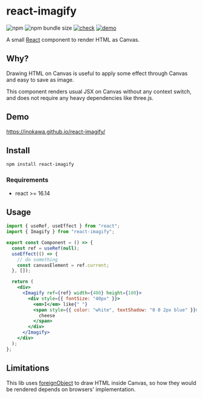 # react-imagify

![npm](https://img.shields.io/npm/v/react-imagify) ![npm bundle size](https://img.shields.io/bundlephobia/minzip/react-imagify) [![check](https://github.com/inokawa/react-imagify/actions/workflows/check.yml/badge.svg)](https://github.com/inokawa/react-imagify/actions/workflows/check.yml) [![demo](https://github.com/inokawa/react-imagify/actions/workflows/demo.yml/badge.svg)](https://github.com/inokawa/react-imagify/actions/workflows/demo.yml)

A small [React](https://github.com/facebook/react) component to render HTML as Canvas.

## Why?

Drawing HTML on Canvas is useful to apply some effect through Canvas and easy to save as image.

This component renders usual JSX on Canvas without any context switch, and does not require any heavy dependencies like three.js.

## Demo

https://inokawa.github.io/react-imagify/

## Install

```sh
npm install react-imagify
```

### Requirements

- react >= 16.14

## Usage

```jsx
import { useRef, useEffect } from "react";
import { Imagify } from "react-imagify";

export const Component = () => {
  const ref = useRef(null);
  useEffect(() => {
    // do something
    const canvasElement = ref.current;
  }, []);

  return (
    <div>
      <Imagify ref={ref} width={400} height={100}>
        <div style={{ fontSize: "40px" }}>
          <em>I</em> like{" "}
          <span style={{ color: "white", textShadow: "0 0 2px blue" }}>
            cheese
          </span>
        </div>
      </Imagify>
    </div>
  );
};
```

## Limitations

This lib uses [foreignObject](https://developer.mozilla.org/docs/Web/SVG/Element/foreignObject) to draw HTML inside Canvas, so how they would be rendered depends on browsers' implementation.
